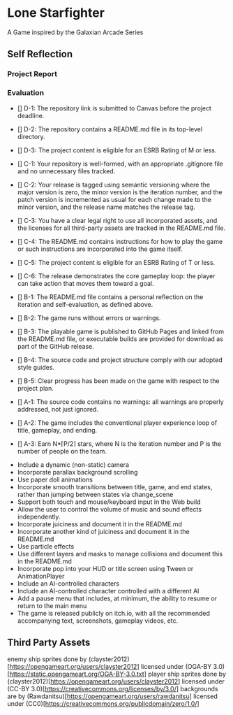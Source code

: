 # Lone Starfighter
A Game inspired by the Galaxian Arcade Series
## Self Reflection
### Project Report
### Evaluation
- [] D-1: The repository link is submitted to Canvas before the project deadline.
- [] D-2: The repository contains a README.md file in its top-level directory.
- [] D-3: The project content is eligible for an ESRB Rating of M or less.
- [] C-1: Your repository is well-formed, with an appropriate .gitignore file and no unnecessary files tracked.
- [] C-2: Your release is tagged using semantic versioning where the major version is zero, the minor version is the iteration number, and the patch version is incremented as usual for each change made to the minor version, and the release name matches the release tag.
- [] C-3: You have a clear legal right to use all incorporated assets, and the licenses for all third-party assets are tracked in the README.md file.
- [] C-4: The README.md contains instructions for how to play the game or such instructions are incorporated into the game itself.
- [] C-5: The project content is eligible for an ESRB Rating of T or less.
- [] C-6: The release demonstrates the core gameplay loop: the player can take action that moves them toward a goal.
- [] B-1: The README.md file contains a personal reflection on the iteration and self-evaluation, as defined above.
- [] B-2: The game runs without errors or warnings.
- [] B-3: The playable game is published to GitHub Pages and linked from the README.md file, or executable builds are provided for download as part of the GitHub release.
- [] B-4: The source code and project structure comply with our adopted style guides.
- [] B-5: Clear progress has been made on the game with respect to the project plan.
- [] A-1: The source code contains no warnings: all warnings are properly addressed, not just ignored.
- [] A-2: The game includes the conventional player experience loop of title, gameplay, and ending.
- [] A-3: Earn N*⌈P/2⌉ stars, where N is the iteration number and P is the number of people on the team.

- <!--:star:!--> Include a dynamic (non-static) camera
- <!--:star:!--> Incorporate parallax background scrolling
- <!--:star:!--> Use paper doll animations
- <!--:star:!--> Incorporate smooth transitions between title, game, and end states, rather than jumping between states via change_scene
- <!--:star:!--> Support both touch and mouse/keyboard input in the Web build
- <!--:star:!--> Allow the user to control the volume of music and sound effects independently.
- <!--:star:!--> Incorporate juiciness and document it in the README.md
- <!--:star:!--> Incorporate another kind of juiciness and document it in the README.md
- <!--:star:!--> Use particle effects
- <!--:star:!--> Use different layers and masks to manage collisions and document this in the README.md
- <!--:star:!--> Incorporate pop into your HUD or title screen using Tween or AnimationPlayer
- <!--:star:!--> Include an AI-controlled characters
- <!--:star:!--> Include an AI-controlled character controlled with a different AI
- <!--:star:!--> Add a pause menu that includes, at minimum, the ability to resume or return to the main menu
- <!--:star:!--> The game is released publicly on itch.io, with all the recommended accompanying text, screenshots, gameplay videos, etc.

## Third Party Assets
enemy ship sprites done by (clayster2012)[https://opengameart.org/users/clayster2012] licensed under (OGA-BY 3.0)[https://static.opengameart.org/OGA-BY-3.0.txt]
player ship sprites done by (clayster2012)[https://opengameart.org/users/clayster2012] licensed under (CC-BY 3.0)[https://creativecommons.org/licenses/by/3.0/]
backgrounds are by (Rawdanitsu)[https://opengameart.org/users/rawdanitsu] licensed under (CC0)[https://creativecommons.org/publicdomain/zero/1.0/]
